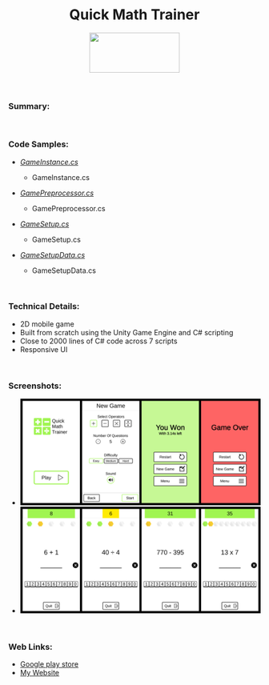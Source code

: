 <h1 align="center">Quick Math Trainer</h1>

<p align="center">
	<a href="https://play.google.com/store/apps/details?id=com.TeraKeySoftware.QuickMathTrainer" target="_blank">
	<img width="180" height="80" 
	src="https://play.google.com/intl/en_us/badges/static/images/badges/en_badge_web_generic.png" alt="">
	</a>
</p>

<br>

### Summary:

<br>

### Code Samples:

* _<a href="CodeSamples/GameInstance.cs" target="_blank">GameInstance.cs</a>_
	* GameInstance.cs

* _<a href="CodeSamples/GamePreprocessor.cs" target="_blank">GamePreprocessor.cs</a>_
	* GamePreprocessor.cs
	
* _<a href="CodeSamples/GameSetup.cs" target="_blank">GameSetup.cs</a>_
	* GameSetup.cs 
	
* _<a href="CodeSamples/GameSetupData.cs" target="_blank">GameSetupData.cs</a>_
	* GameSetupData.cs

<br>

### Technical Details:
* 2D mobile game
* Built from scratch using the Unity Game Engine and C# scripting
* Close to 2000 lines of C# code across 7 scripts
* Responsive UI

<br>

### Screenshots:
* ![Screenshot](/Screenshots/Screenshot_Menus.jpg)</li>
* ![Screenshot](/Screenshots/Screenshot_Game.jpg)</li>

<br>

### Web Links:
* <a href="https://play.google.com/store/apps/details?id=com.TeraKeySoftware.QuickMathTrainer" target="_blank">Google play store</a>
* <a href="https://www.harjindercheema.com" target="_blank">My Website</a>
